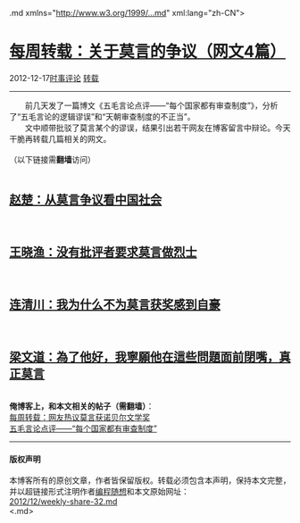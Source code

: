 <!DOCTYPE.md>
.md xmlns="http://www.w3.org/1999/...md" xml:lang="zh-CN">
<head>
<meta http-equiv="Content-Type" content="text.md; charset=utf-8" />
<meta name="generator" content="Python script by program.think@gmail.com" />
<meta name="provider" content="program-think.blogspot.com" />
<link type="text/css" rel="stylesheet" href="../../css/program-think.css" />
<title>每周转载：关于莫言的争议（网文4篇） - 编程随想的博客</title>
</head>
<body>
<div id="main" style="width:100%;">
<h1><a href="../../index.md" title="回到首页">每周转载：关于莫言的争议（网文4篇）</a></h1>
<div class="post-info"><span class="date-header">2012-12-17</span><a href="../../tags/E697B6E4BA8BE8AF84E8AEBA.md" class="tag">时事评论</a> <a href="../../tags/E8BDACE8BDBD.md" class="tag">转载</a> </div>
<hr>
<div class="post">
&#12288;&#12288;前几天发了一篇博文《五毛言论点评——“每个国家都有审查制度”》，分析了“五毛言论的逻辑谬误”和“天朝审查制度的不正当”。<br />&#12288;&#12288;文中顺带批驳了莫言某个的谬误，结果引出若干网友在博客留言中辩论。今天干脆再转载几篇相关的网文。<br /><br />（以下链接需<b>翻墙</b>访问）<a name='more'></a><!--program-think--><br /><br /><h2><a href="https://plus.google.com/u/0/113559088971921339544/posts/bNrgBrQUJAa" target="_blank" rel="nofollow">赵楚：从莫言争议看中国社会</a></h2><br /><h2><a href="https://plus.google.com/u/0/113559088971921339544/posts/RAdNJoDwms3" target="_blank" rel="nofollow">王晓渔：没有批评者要求莫言做烈士</a></h2><br /><h2><a href="https://plus.google.com/u/0/113559088971921339544/posts/5wGgAY7nXxS" target="_blank" rel="nofollow">连清川：我为什么不为莫言获奖感到自豪</a></h2><br /><h2><a href="https://plus.google.com/u/0/113559088971921339544/posts/JhjfUp8wj3b" target="_blank" rel="nofollow">梁文道：為了他好，我寧願他在這些問題面前閉嘴，真正莫言</a></h2><br /><b>俺博客上，和本文相关的帖子（需翻墙）</b>：<br /><a href="../../2012/10/weekly-share-25.md">每周转载：网友热议莫言获诺贝尔文学奖</a><br /><a href="../../2012/12/censorship-in-china.md">五毛言论点评——“每个国家都有审查制度”</a><div class="blogger-post-footer">
</div>
<hr>
<div class="copyright">
<h4>版权声明</h4>
本博客所有的原创文章，作者皆保留版权。转载必须包含本声明，保持本文完整，并以超链接形式注明作者<a href="mailto:program.think@gmail.com">编程随想</a>和本文原始网址：<br>
<a href="2012/12/weekly-share-32.md">2012/12/weekly-share-32.md</a>
</div>
</div>
</body>
<.md>
